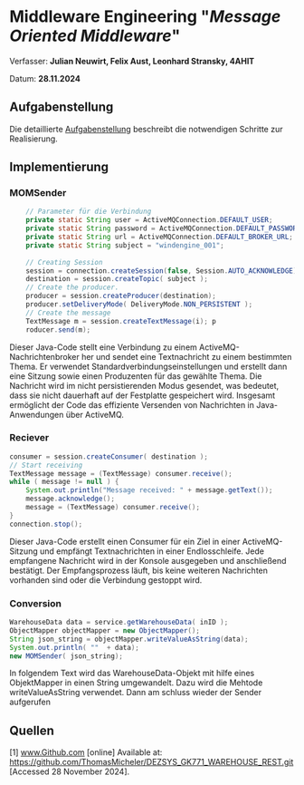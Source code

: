# Middleware Engineering "*Message Oriented Middleware*"

Verfasser: **Julian Neuwirt, Felix Aust, Leonhard Stransky, 4AHIT**

Datum: **28.11.2024**

## Aufgabenstellung

Die detaillierte [Aufgabenstellung](TASK.md) beschreibt die notwendigen Schritte zur Realisierung.

## Implementierung

### MOMSender

```java
    // Parameter für die Verbindung
    private static String user = ActiveMQConnection.DEFAULT_USER;
    private static String password = ActiveMQConnection.DEFAULT_PASSWORD;
    private static String url = ActiveMQConnection.DEFAULT_BROKER_URL;
    private static String subject = "windengine_001";
    
    // Creating Session
    session = connection.createSession(false, Session.AUTO_ACKNOWLEDGE); 
    destination = session.createTopic( subject ); 
    // Create the producer. 
    producer = session.createProducer(destination); 
    producer.setDeliveryMode( DeliveryMode.NON_PERSISTENT );     
    // Create the message 
    TextMessage m = session.createTextMessage(i); p
    roducer.send(m);
```

Dieser Java-Code stellt eine Verbindung zu einem ActiveMQ-Nachrichtenbroker her und sendet eine Textnachricht zu einem bestimmten Thema. Er verwendet Standardverbindungseinstellungen und erstellt dann eine Sitzung sowie einen Produzenten für das gewählte Thema. Die Nachricht wird im nicht persistierenden Modus gesendet, was bedeutet, dass sie nicht dauerhaft auf der Festplatte gespeichert wird. Insgesamt ermöglicht der Code das effiziente Versenden von Nachrichten in Java-Anwendungen über ActiveMQ.

### Reciever

```java
consumer = session.createConsumer( destination );     
// Start receiving 
TextMessage message = (TextMessage) consumer.receive(); 
while ( message != null ) {     
    System.out.println("Message received: " + message.getText());     
    message.acknowledge();     
    message = (TextMessage) consumer.receive(); 
} 
connection.stop();
```

Dieser Java-Code erstellt einen Consumer für ein Ziel in einer ActiveMQ-Sitzung und empfängt Textnachrichten in einer Endlosschleife. Jede empfangene Nachricht wird in der Konsole ausgegeben und anschließend bestätigt. Der Empfangsprozess läuft, bis keine weiteren Nachrichten vorhanden sind oder die Verbindung gestoppt wird.

### Conversion

```java
WarehouseData data = service.getWarehouseData( inID ); 
ObjectMapper objectMapper = new ObjectMapper(); 
String json_string = objectMapper.writeValueAsString(data); 
System.out.println( ""  + data); 
new MOMSender( json_string);
```

In folgendem Text wird das WarehouseData-Objekt mit hilfe eines ObjektMapper in einen String umgewandelt. Dazu wird die Mehtode writeValueAsString verwendet. Dann am schluss wieder der Sender aufgerufen

## Quellen

[1] www.Github.com [online] 
Available at: https://github.com/ThomasMicheler/DEZSYS_GK771_WAREHOUSE_REST.git [Accessed 28 November 2024].
